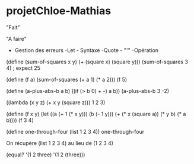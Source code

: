 # projetChloe-Mathias

"Fait"


"A faire"

- Gestion des erreurs
	-Let
		- Syntaxe
	-Quote
		- "'"
	-Opération
		
(define (sum-of-squares x y)
  (+ (square x) (square y)))
(sum-of-squares 3 4)
; expect 25


(define (f a)
  (sum-of-squares (+ a 1) (* a 2)))
(f 5)


(define (a-plus-abs-b a b)
  ((if (> b 0) + -) a b))
(a-plus-abs-b 3 -2)



((lambda (x y z) (+ x y (square z))) 1 2 3)


(define (f x y)
  (let ((a (+ 1 (* x y)))
        (b (- 1 y)))
    (+ (* x (square a))
       (* y b)
       (* a b))))
(f 3 4)


(define one-through-four (list 1 2 3 4))
one-through-four

On récupère (list 1 2 3 4) au lieu de (1 2 3 4)




(equal? '(1 2 three) '(1 2 (three)))




